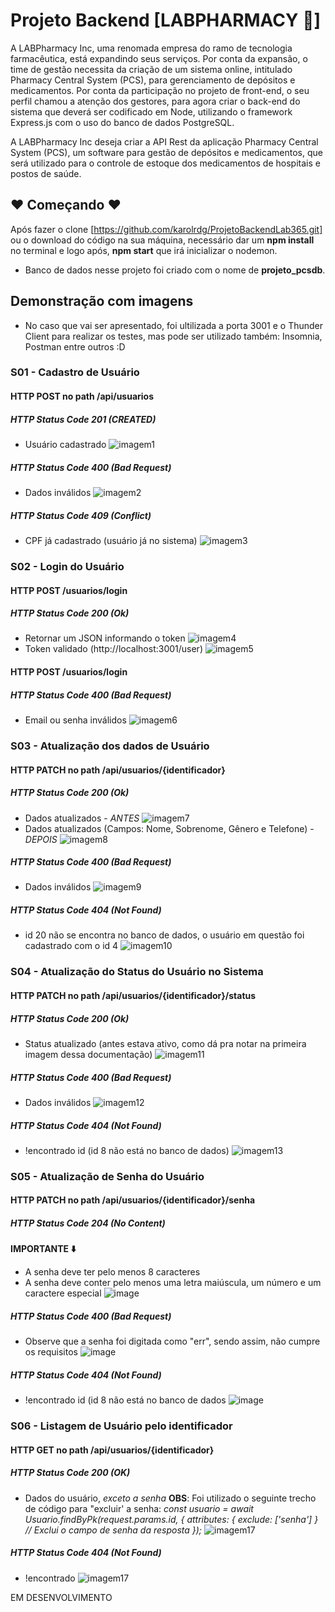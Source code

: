 
# Projeto Backend [LABPHARMACY 💊]

A LABPharmacy Inc, uma renomada empresa do ramo de tecnologia farmacêutica, está expandindo seus serviços. Por conta da expansão, o time de gestão necessita da criação de um sistema online, intitulado Pharmacy Central System (PCS), para gerenciamento de depósitos e medicamentos. Por conta da participação no projeto de front-end, o seu perfil chamou a atenção dos gestores, para agora criar o back-end do sistema que deverá ser codificado em Node, utilizando o framework Express.js com o uso do banco de dados PostgreSQL.

A LABPharmacy Inc deseja criar a API Rest da aplicação Pharmacy Central System (PCS), um software para gestão de depósitos e medicamentos, que será utilizado para o controle de estoque dos medicamentos de hospitais e postos de saúde.





## ❤️ Começando ❤️
Após fazer o clone [https://github.com/karolrdg/ProjetoBackendLab365.git] ou o download do código na sua máquina, necessário dar um **npm install** no terminal e logo após, **npm start** que irá inicializar o nodemon.
* Banco de dados nesse projeto foi criado com o nome de **projeto_pcsdb**.

## Demonstração com imagens
* No caso que vai ser apresentado, foi ultilizada a porta 3001 e o Thunder Client para realizar os testes, mas pode ser utilizado também: Insomnia, Postman entre outros :D

### S01 - Cadastro de Usuário
#### HTTP POST no path /api/usuarios
##### HTTP Status Code 201 (CREATED)
* Usuário cadastrado 
![imagem1](https://raw.githubusercontent.com/karolrdg/ProjetoBackendLab365/main/src/img/usercreated.jpg?token=GHSAT0AAAAAAB5IV2F43WZKNQ7SJ7ZFOKIKZF2FIYA)
##### HTTP Status Code 400 (Bad Request)
* Dados inválidos
![imagem2](https://raw.githubusercontent.com/karolrdg/ProjetoBackendLab365/main/src/img/cpfinvalido.jpg?token=GHSAT0AAAAAAB5IV2F5O2S6542MUVF7FA4WZF2FJKQ)
##### HTTP Status Code 409 (Conflict)
* CPF já cadastrado (usuário já no sistema)
![imagem3](https://github.com/karolrdg/ProjetoBackendLab365/blob/main/src/img/conflict.jpg?raw=true)

### S02 - Login do Usuário
#### HTTP POST /usuarios/login
##### HTTP Status Code 200 (Ok)
* Retornar um JSON informando o token
![imagem4](https://github.com/karolrdg/ProjetoBackendLab365/blob/main/src/img/token.jpg?raw=true)
* Token validado (http://localhost:3001/user)
![imagem5](https://github.com/karolrdg/ProjetoBackendLab365/blob/main/src/img/tokenvalido.jpg?raw=true)
#### HTTP POST /usuarios/login
##### HTTP Status Code 400 (Bad Request)
* Email ou senha inválidos
![imagem6](https://github.com/karolrdg/ProjetoBackendLab365/blob/main/src/img/emailinva.jpg?raw=true)

### S03 - Atualização dos dados de Usuário
#### HTTP PATCH no path /api/usuarios/{identificador}
##### HTTP Status Code 200 (Ok)
* Dados atualizados - *ANTES*
![imagem7](https://github.com/karolrdg/ProjetoBackendLab365/blob/main/src/img/updatedadosantes.jpg?raw=true)
* Dados atualizados (Campos: Nome, Sobrenome, Gênero e Telefone) - *DEPOIS*
![imagem8](https://github.com/karolrdg/ProjetoBackendLab365/blob/main/src/img/updatedadosdepois.jpg?raw=true)
##### HTTP Status Code 400 (Bad Request)
* Dados inválidos
![imagem9](https://github.com/karolrdg/ProjetoBackendLab365/blob/main/src/img/400.jpg?raw=true)
##### HTTP Status Code 404 (Not Found) 
* id 20 não se encontra no banco de dados, o usuário em questão foi cadastrado com o id 4
![imagem10](https://github.com/karolrdg/ProjetoBackendLab365/blob/main/src/img/404.jpg?raw=true)

### S04 - Atualização do Status do Usuário no Sistema
#### HTTP PATCH no path /api/usuarios/{identificador}/status
##### HTTP Status Code 200 (Ok)
* Status atualizado (antes estava ativo, como dá pra notar na primeira imagem dessa documentação)
![imagem11](https://github.com/karolrdg/ProjetoBackendLab365/blob/main/src/img/userstatus200.jpg?raw=true)
##### HTTP Status Code 400 (Bad Request)
* Dados inválidos
![imagem12](https://github.com/karolrdg/ProjetoBackendLab365/blob/main/src/img/bad400status.jpg?raw=true)
##### HTTP Status Code 404 (Not Found) 
* !encontrado id (id 8 não está no banco de dados)
![imagem13](https://github.com/karolrdg/ProjetoBackendLab365/blob/main/src/img/notfoundstatususer.jpg?raw=true)

### S05 - Atualização de Senha do Usuário
#### HTTP PATCH no path /api/usuarios/{identificador}/senha
##### HTTP Status Code 204 (No Content)
**IMPORTANTE ⬇️**
* A senha deve ter pelo menos 8 caracteres
* A senha deve conter pelo menos uma letra maiúscula, um número e um caractere especial
   ![image](https://github.com/karolrdg/ProjetoBackendLab365/assets/87062322/fdf76511-7315-47c0-8048-d918897b140d)
  
##### HTTP Status Code 400 (Bad Request)
* Observe que a senha foi digitada como "err", sendo assim, não cumpre os requisitos
![image](https://github.com/karolrdg/ProjetoBackendLab365/assets/87062322/fc00b9e0-a4ab-4f74-bbaf-b86cedbdafa9)

##### HTTP Status Code 404 (Not Found)
* !encontrado id (id 8 não está no banco de dados
  ![image](https://github.com/karolrdg/ProjetoBackendLab365/assets/87062322/b5108541-ffe2-4893-a9e1-e25808e01f39)



### S06 - Listagem de Usuário pelo identificador
#### HTTP GET no path /api/usuarios/{identificador}
##### HTTP Status Code 200 (OK)
* Dados do usuário, *exceto a senha*
**OBS**: Foi utilizado o seguinte trecho de código para "excluir' a senha: *const usuario = await Usuario.findByPk(request.params.id, {
      attributes: { exclude: ['senha'] } // Exclui o campo de senha da resposta
    });*
 ![imagem17](https://raw.githubusercontent.com/karolrdg/ProjetoBackendLab365/main/src/img/listagemsenha200.jpg?token=GHSAT0AAAAAAB5IV2F4ZUHTX57ZPLSANPPMZF2FBMQ)   
##### HTTP Status Code 404 (Not Found)
* !encontrado
 ![imagem17](https://raw.githubusercontent.com/karolrdg/ProjetoBackendLab365/main/src/img/listagem404.jpg?token=GHSAT0AAAAAAB5IV2F4REYTFQ5RP235TBW6ZF2FD6A) 




















EM DESENVOLVIMENTO

